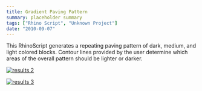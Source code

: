 ```yaml
---
title: Gradient Paving Pattern
summary: placeholder summary
tags: ["Rhino Script", "Unknown Project"]
date: "2010-09-07"
---
```


This RhinoScript generates a repeating paving pattern of dark, medium, and light colored blocks. Contour lines provided by the user determine which areas of the overall pattern should be lighter or darker.

[![](http://www.ericanastas.com/wp-content/uploads/2012/04/results-2-636x299.jpg "results 2")](results-2.jpg)

[![](http://www.ericanastas.com/wp-content/uploads/2012/04/results-3-636x299.jpg "results 3")](results-3.jpg)
